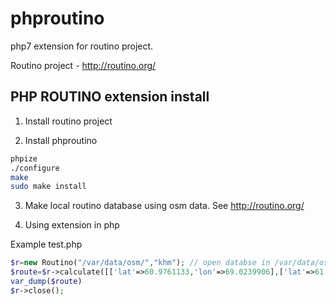 # phproutino
php7 extension for routino project.

Routino project - http://routino.org/

PHP ROUTINO extension install
------------------------------

1) Install routino project

2) Install phproutino
```bash 
phpize
./configure
make
sudo make install
```
3) Make local routino database using osm data. See http://routino.org/

4) Using extension in php

Example test.php
```php 
$r=new Routino("/var/data/osm/","khm"); // open databse in /var/data/osm/ and khm prefix
$route=$r->calculate([['lat'=>60.9761133,'lon'=>69.0239906],['lat'=>61.0024578,'lon'=>69.0178842]]));
var_dump($route)
$r->close();
```

